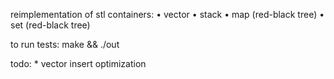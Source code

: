 reimplementation of stl containers:
 	• vector
  	• stack
 	• map (red-black tree)
 	• set (red-black tree)

to run tests: 
	make && ./out

todo:
	* vector insert optimization

